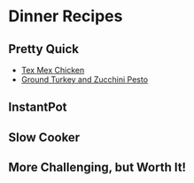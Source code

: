 # Dinner Recipes

## Pretty Quick
- [Tex Mex Chicken](/texmexchicken/)
- [Ground Turkey and Zucchini Pesto](ground_turkey_and_zucchini_pesto)

## InstantPot

## Slow Cooker

## More Challenging, but Worth It!